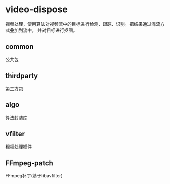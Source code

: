 # video-dispose 

视频处理，使用算法对视频流中的目标进行检测、跟踪、识别。把结果通过混流方式叠加到流中，
并对目标进行抠图。

## common 

公共包

## thirdparty 

第三方包

## algo 

算法封装库

## vfilter 

视频处理插件

## FFmpeg-patch 

FFmpeg补丁(基于libavfilter)

